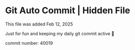 # Git Auto Commit | Hidden File

This file was added Feb 12, 2025

Just for fun and keeping my daily git commit active 🤪

commit number: 40019
